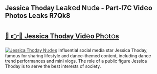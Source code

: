 ## Jessica Thoday Le𝚊k𝚎d N𝚞𝚍e - Part-I7C Vid𝚎o Photos Le𝚊ks R7Qk8

# <h2><a href="http://fbe50v.evod.top/?m=Jessica+Thoday">🔗 👉🔴 Jessica Thoday Vid𝚎o Ph𝚘t𝚘s</a></h2>

[![Jessica Thoday N𝚞d𝚎s](https://i.imgur.com/8V9OHl7.gif)](http://fbe50v.evod.top/?m=Jessica+Thoday)
Influential social media star Jessica Thoday, famous for sharing lifestyle and dance-themed content, including dance trend performances and mini vlogs. The role of a public figure Jessica Thoday is to serve the best interests of society. 
